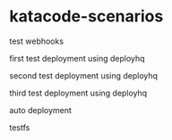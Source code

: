 # katacode-scenarios

test webhooks

first test deployment using deployhq

second test deployment using deployhq

third test deployment using deployhq

auto deployment

testfs
